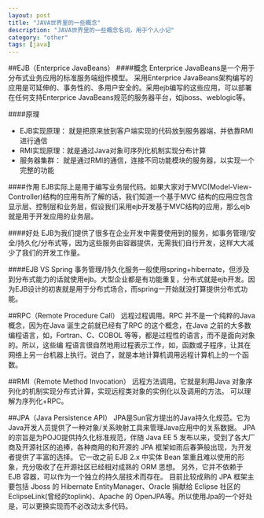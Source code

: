 ```yaml
---
layout: post
title: "JAVA世界里的一些概念"
description: "JAVA世界里的一些概念名词，用于个人小记"
category: "other"
tags: [java]
---
```


##EJB（Enterprice JavaBeans）
####概念
Enterprice JavaBeans是一个用于分布式业务应用的标准服务端组件模型。
采用Enterprice JavaBeans架构编写的应用是可延伸的、事务性的、多用户安全的。采用ejb编写的这些应用，可以部署在任何支持Enterprice JavaBeans规范的服务器平台，如jboss、weblogic等。

####原理
- EJB实现原理： 就是把原来放到客户端实现的代码放到服务器端，并依靠RMI进行通信
- RMI实现原理：就是通过Java对象可序列化机制实现分布计算
- 服务器集群： 就是通过RMI的通信，连接不同功能模块的服务器，以实现一个完整的功能

####作用
EJB实际上是用于编写业务层代码。如果大家对于MVC(Model-View-Controller)结构的应用有所了解的话，我们知道一个基于MVC 结构的应用应包含显示层、控制层和业务层，假设我们采用ejb开发基于MVC结构的应用，那么ejb就是用于开发应用的业务层。

####好处
EJB为我们提供了很多在企业开发中需要使用到的服务，如事务管理/安全/持久化/分布式等，因为这些服务由容器提供，无需我们自行开发，这样大大减少了我们的开发工作量。

####EJB VS Spring
事务管理/持久化服务一般使用spring+hibernate，但涉及到分布式能力的话就使用ejb。大型企业都是有功能重复，分布式就是ejb开发。因为EJB设计的初衷就是用于分布式场合，而spring一开始就没打算提供分布式功能。

##RPC（Remote Procedure Call）
远程过程调用。RPC 并不是一个纯粹的Java 概念，因为在Java 诞生之前就已经有了RPC 的这个概念，在Java 之前的大多数编程语言，如，Fortran、C、COBOL 等等，都是过程性的语言，而不是面向对象的。所以，这些编
程语言很自然地用过程表示工作，如，函数或子程序，让其在网络上另一台机器上执行。说白了，就是本地计算机调用远程计算机上的一个函数。

##RMI（Remote Method Invocation）
远程方法调用。它就是利用Java 对象序列化的机制实现分布式计算，实现远程类对象的实例化以及调用的方法。
可以理解为序列化+RPC。

##JPA（Java Persistence API）
JPA是Sun官方提出的Java持久化规范。它为Java开发人员提供了一种对象/关系映射工具来管理Java应用中的关系数据。
JPA的宗旨是为POJO提供持久化标准规范，伴随 Java EE 5 发布以来，受到了各大厂商及开源社区的追捧，各种商用的和开源的 JPA 框架如雨后春笋般出现，为开发者提供了丰富的选择。
它一改之前 EJB 2.x 中实体 Bean 笨重且难以使用的形象，充分吸收了在开源社区已经相对成熟的 ORM 思想。
另外，它并不依赖于 EJB 容器，可以作为一个独立的持久层技术而存在。
目前比较成熟的 JPA 框架主要包括 Jboss 的 Hibernate EntityManager、Oracle 捐献给 Eclipse 社区的 EclipseLink(曾经的toplink)、Apache 的 OpenJPA等。所以使用Jpa的一个好处是，可以更换实现而不必改动太多代码。
